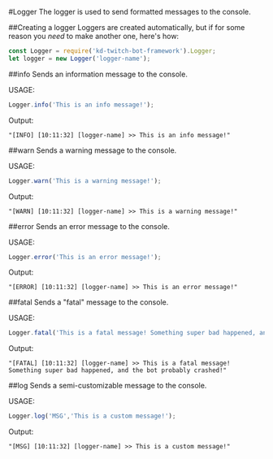 #Logger
The logger is used to send formatted messages to the console.

##Creating a logger
Loggers are created automatically, but if for some reason you *need* to make another one, here's how:
```Javascript
const Logger = require('kd-twitch-bot-framework').Logger;
let logger = new Logger('logger-name');
```

##info
Sends an information message to the console.

USAGE:
```Javascript
Logger.info('This is an info message!');
```
Output:
```
"[INFO] [10:11:32] [logger-name] >> This is an info message!"
```

##warn
Sends a warning message to the console.

USAGE:
```Javascript
Logger.warn('This is a warning message!');
```
Output:
```
"[WARN] [10:11:32] [logger-name] >> This is a warning message!"
```

##error
Sends an error message to the console.

USAGE:
```Javascript
Logger.error('This is an error message!');
```
Output:
```
"[ERROR] [10:11:32] [logger-name] >> This is an error message!"
```

##fatal
Sends a "fatal" message to the console.

USAGE:
```Javascript
Logger.fatal('This is a fatal message! Something super bad happened, and the bot probably crashed!');
```
Output:
```
"[FATAL] [10:11:32] [logger-name] >> This is a fatal message! Something super bad happened, and the bot probably crashed!"
```

##log
Sends a semi-customizable message to the console.

USAGE:
```Javascript
Logger.log('MSG','This is a custom message!');
```
Output:
```
"[MSG] [10:11:32] [logger-name] >> This is a custom message!"
```